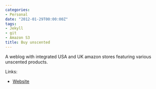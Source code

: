 ```yaml
---
categories:
- Personal
date: "2012-01-29T00:00:00Z"
tags:
- Jekyll
- git
- Amazon S3
title: Buy unscented
---
```


A weblog with integrated USA and UK amazon stores featuring various unscented products.

Links:

- [Website](http://www.buy-unscented.com)
